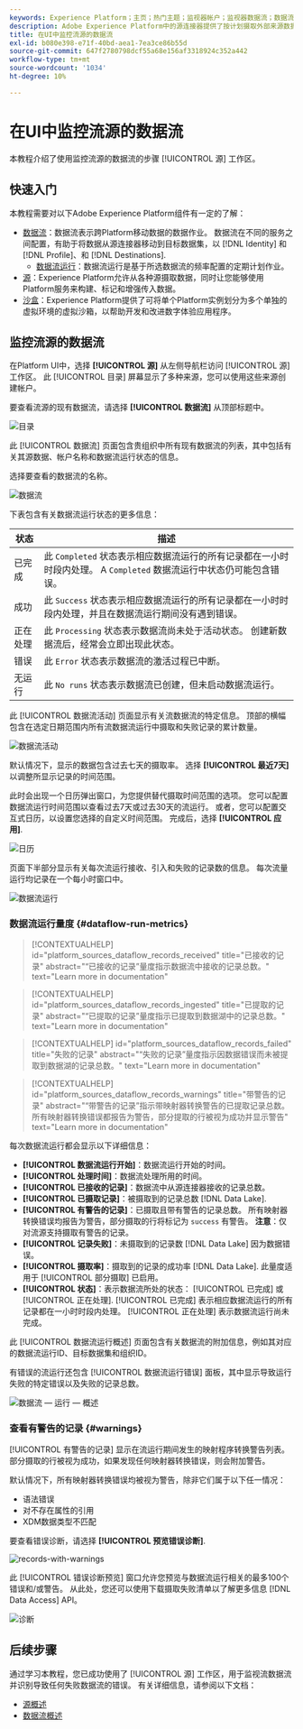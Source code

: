 ```yaml
---
keywords: Experience Platform；主页；热门主题；监视器帐户；监视器数据流；数据流
description: Adobe Experience Platform中的源连接器提供了按计划摄取外部来源数据的功能。 本教程提供了从源工作区监视流数据流的步骤。
title: 在UI中监控流源的数据流
exl-id: b080e398-e71f-40bd-aea1-7ea3ce86b55d
source-git-commit: 647f2780798dcf55a68e156af3318924c352a442
workflow-type: tm+mt
source-wordcount: '1034'
ht-degree: 10%

---
```


# 在UI中监控流源的数据流

本教程介绍了使用监控流源的数据流的步骤 [!UICONTROL 源] 工作区。

## 快速入门

本教程需要对以下Adobe Experience Platform组件有一定的了解：

* [数据流](../../../dataflows/home.md)：数据流表示跨Platform移动数据的数据作业。 数据流在不同的服务之间配置，有助于将数据从源连接器移动到目标数据集，以 [!DNL Identity] 和 [!DNL Profile]、和 [!DNL Destinations].
   * [数据流运行](../../notifications.md)：数据流运行是基于所选数据流的频率配置的定期计划作业。
* [源](../../home.md)：Experience Platform允许从各种源摄取数据，同时让您能够使用Platform服务来构建、标记和增强传入数据。
* [沙盒](../../../sandboxes/home.md)：Experience Platform提供了可将单个Platform实例划分为多个单独的虚拟环境的虚拟沙箱，以帮助开发和改进数字体验应用程序。

## 监控流源的数据流

在Platform UI中，选择 **[!UICONTROL 源]** 从左侧导航栏访问 [!UICONTROL 源] 工作区。 此 [!UICONTROL 目录] 屏幕显示了多种来源，您可以使用这些来源创建帐户。

要查看流源的现有数据流，请选择 **[!UICONTROL 数据流]** 从顶部标题中。

![目录](../../images/tutorials/monitor-streaming/catalog.png)

此 [!UICONTROL 数据流] 页面包含贵组织中所有现有数据流的列表，其中包括有关其源数据、帐户名称和数据流运行状态的信息。

选择要查看的数据流的名称。

![数据流](../../images/tutorials/monitor-streaming/dataflows.png)

下表包含有关数据流运行状态的更多信息：

| 状态 | 描述 |
| ------ | ----------- |
| 已完成 | 此 `Completed` 状态表示相应数据流运行的所有记录都在一小时时段内处理。 A `Completed` 数据流运行中状态仍可能包含错误。 |
| 成功 | 此 `Success` 状态表示相应数据流运行的所有记录都在一小时时段内处理，并且在数据流运行期间没有遇到错误。 |
| 正在处理 | 此 `Processing` 状态表示数据流尚未处于活动状态。 创建新数据流后，经常会立即出现此状态。 |
| 错误 | 此 `Error` 状态表示数据流的激活过程已中断。 |
| 无运行 | 此 `No runs` 状态表示数据流已创建，但未启动数据流运行。 |

此 [!UICONTROL 数据流活动] 页面显示有关流数据流的特定信息。 顶部的横幅包含在选定日期范围内所有流数据流运行中摄取和失败记录的累计数量。

![数据流活动](../../images/tutorials/monitor-streaming/dataflow-activity.png)

默认情况下，显示的数据包含过去七天的摄取率。 选择 **[!UICONTROL 最近7天]** 以调整所显示记录的时间范围。

此时会出现一个日历弹出窗口，为您提供替代摄取时间范围的选项。 您可以配置数据流运行时间范围以查看过去7天或过去30天的流运行。 或者，您可以配置交互式日历，以设置您选择的自定义时间范围。 完成后，选择 **[!UICONTROL 应用]**.

![日历](../../images/tutorials/monitor-streaming/calendar.png)

页面下半部分显示有关每次流运行接收、引入和失败的记录数的信息。 每次流量运行均记录在一个每小时窗口中。

![数据流运行](../../images/tutorials/monitor-streaming/dataflow-run.png)

### 数据流运行量度 {#dataflow-run-metrics}

>[!CONTEXTUALHELP]
>id="platform_sources_dataflow_records_received"
>title="已接收的记录"
>abstract="“已接收的记录”量度指示数据流中接收的记录总数。"
>text="Learn more in documentation"

>[!CONTEXTUALHELP]
>id="platform_sources_dataflow_records_ingested"
>title="已提取的记录"
>abstract="“已提取的记录”量度指示已提取到数据湖中的记录总数。"
>text="Learn more in documentation"

>[!CONTEXTUALHELP]
>id="platform_sources_dataflow_records_failed"
>title="失败的记录"
>abstract="“失败的记录”量度指示因数据错误而未被提取到数据湖的记录总数。"
>text="Learn more in documentation"

>[!CONTEXTUALHELP]
>id="platform_sources_dataflow_records_warnings"
>title="带警告的记录"
>abstract="“带警告的记录”指示带映射器转换警告的已提取记录总数。所有映射器转换错误都报告为警告，部分提取的行被视为成功并显示警告"
>text="Learn more in documentation"

每次数据流运行都会显示以下详细信息：

* **[!UICONTROL 数据流运行开始]**：数据流运行开始的时间。
* **[!UICONTROL 处理时间]**：数据流处理所用的时间。
* **[!UICONTROL 已接收的记录]**：数据流中从源连接器接收的记录总数。
* **[!UICONTROL 已摄取记录]**：被摄取到的记录总数 [!DNL Data Lake].
* **[!UICONTROL 有警告的记录]**：已摄取且带有警告的记录总数。 所有映射器转换错误均报告为警告，部分摄取的行将标记为 `success` 有警告。 **注意**：仅对流源支持摄取有警告的记录。
* **[!UICONTROL 记录失败]**：未摄取到的记录数 [!DNL Data Lake] 因为数据错误。
* **[!UICONTROL 摄取率]**：摄取到的记录的成功率 [!DNL Data Lake]. 此量度适用于 [!UICONTROL 部分摄取] 已启用。
* **[!UICONTROL 状态]**：表示数据流所处的状态： [!UICONTROL 已完成] 或 [!UICONTROL 正在处理]. [!UICONTROL 已完成] 表示相应数据流运行的所有记录都在一小时时段内处理。 [!UICONTROL 正在处理] 表示数据流运行尚未完成。

此 [!UICONTROL 数据流运行概述] 页面包含有关数据流的附加信息，例如其对应的数据流运行ID、目标数据集和组织ID。

有错误的流运行还包含 [!UICONTROL 数据流运行错误] 面板，其中显示导致运行失败的特定错误以及失败的记录总数。

![数据流 — 运行 — 概述](../../images/tutorials/monitor-streaming/dataflow-run-overview.png)

### 查看有警告的记录 {#warnings}

[!UICONTROL 有警告的记录] 显示在流运行期间发生的映射程序转换警告列表。 部分摄取的行被视为成功，如果发现任何映射器转换错误，则会附加警告。

默认情况下，所有映射器转换错误均被视为警告，除非它们属于以下任一情况：

* 语法错误
* 对不存在属性的引用
* XDM数据类型不匹配

要查看错误诊断，请选择 **[!UICONTROL 预览错误诊断]**.

![records-with-warnings](../../images/tutorials/monitor-streaming/records-with-warnings.png)

此 [!UICONTROL 错误诊断预览] 窗口允许您预览与数据流运行相关的最多100个错误和/或警告。 从此处，您还可以使用下载摄取失败清单以了解更多信息 [!DNL Data Access] API。

![诊断](../../images/tutorials/monitor-streaming/diagnostics.png)

## 后续步骤

通过学习本教程，您已成功使用了 [!UICONTROL 源] 工作区，用于监视流数据流并识别导致任何失败数据流的错误。 有关详细信息，请参阅以下文档：

* [源概述](../../home.md)
* [数据流概述](../../../dataflows/home.md)
